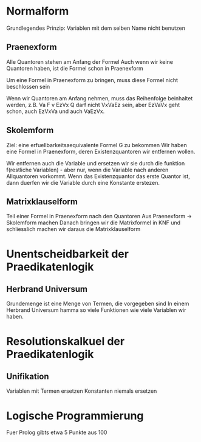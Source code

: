 # Normalform

Grundlegendes Prinzip: Variablen mit dem selben Name nicht benutzen

## Praenexform

Alle Quantoren stehen am Anfang der Formel
Auch wenn wir keine Quantoren haben, ist die Formel schon in Praenexform

Um eine Formel in Praenexform zu bringen, muss diese Formel nicht beschlossen sein

Wenn wir Quantoren am Anfang nehmen, muss das Reihenfolge beinhaltet werden, z.B. Va F v EzVx Q darf nicht VxVaEz sein, aber EzVaVx geht schon, auch EzVxVa und auch VaEzVx.

## Skolemform

Ziel: eine erfuellbarkeitsaequivalente Formel G zu bekommen
Wir haben eine Formel in Praenexform, deren Existenzquantoren wir entfernen wollen.

Wir entfernen auch die Variable und ersetzen wir sie durch die funktion f(restliche Variablen) - aber nur, wenn die Variable nach anderen Allquantoren vorkommt. Wenn das Existenzquantor das erste Quantor ist, dann duerfen wir die Variable durch eine Konstante erstezen.


## Matrixklauselform

Teil einer Formel in Praenexform nach den Quantoren
Aus Praenexform -> Skolemform machen
Danach bringen wir die Matrixformel in KNF und schliesslich machen wir daraus die Matrixklauselform

# Unentscheidbarkeit der Praedikatenlogik

## Herbrand Universum
Grundemenge ist eine Menge von Termen, die vorgegeben sind
In einem Herbrand Universum hamma so viele Funktionen wie viele Variablen wir haben.

# Resolutionskalkuel der Praedikatenlogik

## Unifikation
Variablen mit Termen ersetzen
Konstanten niemals ersetzen

# Logische Programmierung

Fuer Prolog gibts etwa 5 Punkte aus 100